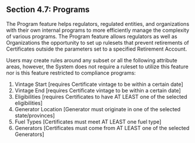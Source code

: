 ## Section 4.7: Programs

The Program feature helps regulators, regulated entities, and organizations with their own internal programs to more efficiently manage the complexity of various programs. The Program feature allows regulators as well as Organizations the opportunity to set up rulesets that prevent retirements of Certificates outside the parameters set to a specified Retirement Account.

Users may create rules around any subset or all the following attribute areas, however, the System does not require a ruleset to utilize this feature nor is this feature restricted to compliance programs:

1. Vintage Start \[requires Certificate vintage to be within a certain date\]
2. Vintage End \[requires Certificate vintage to be within a certain date\]
3. Eligibilities \[requires Certificates to have AT LEAST one of the selected eligibilities\]
4. Generator Location \[Generator must originate in one of the selected state/provinces\]
5. Fuel Types \[Certificates must meet AT LEAST one fuel type\]
6. Generators \[Certificates must come from AT LEAST one of the selected Generators\]

